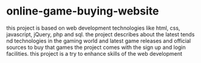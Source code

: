 # online-game-buying-website
this project is based on web development technologies like html, css, javascript, jQuery, php and sql.
the project describes about the latest tends nd technologies in the gaming world and latest game releases and official sources to buy that games
the project comes with the sign up and login facilities.
this project is a try to enhance skills of the web development
